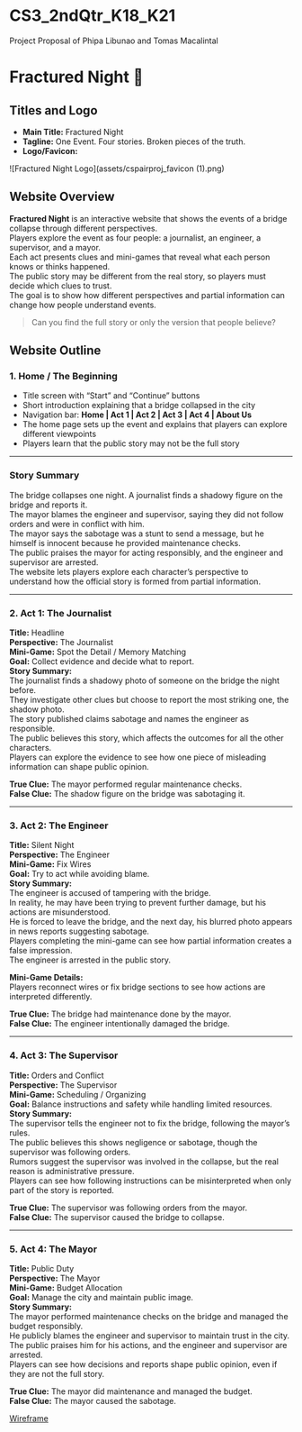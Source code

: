 # CS3_2ndQtr_K18_K21
Project Proposal of Phipa Libunao and Tomas Macalintal

# Fractured Night 🌚

## Titles and Logo
- **Main Title:** Fractured Night  
- **Tagline:** One Event. Four stories. Broken pieces of the truth.  
- **Logo/Favicon:**  

![Fractured Night Logo](assets/cspairproj_favicon (1).png)

## Website Overview
**Fractured Night** is an interactive website that shows the events of a bridge collapse through different perspectives.  
Players explore the event as four people: a journalist, an engineer, a supervisor, and a mayor.  
Each act presents clues and mini-games that reveal what each person knows or thinks happened.  
The public story may be different from the real story, so players must decide which clues to trust.  
The goal is to show how different perspectives and partial information can change how people understand events.

> Can you find the full story or only the version that people believe?

## Website Outline

### 1. Home / The Beginning
- Title screen with “Start” and “Continue” buttons  
- Short introduction explaining that a bridge collapsed in the city  
- Navigation bar: **Home | Act 1 | Act 2 | Act 3 | Act 4 | About Us**  
- The home page sets up the event and explains that players can explore different viewpoints  
- Players learn that the public story may not be the full story

---

### Story Summary
The bridge collapses one night. A journalist finds a shadowy figure on the bridge and reports it.  
The mayor blames the engineer and supervisor, saying they did not follow orders and were in conflict with him.  
The mayor says the sabotage was a stunt to send a message, but he himself is innocent because he provided maintenance checks.  
The public praises the mayor for acting responsibly, and the engineer and supervisor are arrested.  
The website lets players explore each character’s perspective to understand how the official story is formed from partial information.

---

### 2. Act 1: The Journalist
**Title:** Headline  
**Perspective:** The Journalist  
**Mini-Game:** Spot the Detail / Memory Matching  
**Goal:** Collect evidence and decide what to report.  
**Story Summary:**  
The journalist finds a shadowy photo of someone on the bridge the night before.  
They investigate other clues but choose to report the most striking one, the shadow photo.  
The story published claims sabotage and names the engineer as responsible.  
The public believes this story, which affects the outcomes for all the other characters.  
Players can explore the evidence to see how one piece of misleading information can shape public opinion.

**True Clue:** The mayor performed regular maintenance checks.  
**False Clue:** The shadow figure on the bridge was sabotaging it.

---

### 3. Act 2: The Engineer
**Title:** Silent Night  
**Perspective:** The Engineer  
**Mini-Game:** Fix Wires  
**Goal:** Try to act while avoiding blame.  
**Story Summary:**  
The engineer is accused of tampering with the bridge.  
In reality, he may have been trying to prevent further damage, but his actions are misunderstood.  
He is forced to leave the bridge, and the next day, his blurred photo appears in news reports suggesting sabotage.  
Players completing the mini-game can see how partial information creates a false impression.  
The engineer is arrested in the public story.

**Mini-Game Details:**  
Players reconnect wires or fix bridge sections to see how actions are interpreted differently.  

**True Clue:** The bridge had maintenance done by the mayor.  
**False Clue:** The engineer intentionally damaged the bridge.

---

### 4. Act 3: The Supervisor
**Title:** Orders and Conflict  
**Perspective:** The Supervisor  
**Mini-Game:** Scheduling / Organizing  
**Goal:** Balance instructions and safety while handling limited resources.  
**Story Summary:**  
The supervisor tells the engineer not to fix the bridge, following the mayor’s rules.  
The public believes this shows negligence or sabotage, though the supervisor was following orders.  
Rumors suggest the supervisor was involved in the collapse, but the real reason is administrative pressure.  
Players can see how following instructions can be misinterpreted when only part of the story is reported.  

**True Clue:** The supervisor was following orders from the mayor.  
**False Clue:** The supervisor caused the bridge to collapse.

---

### 5. Act 4: The Mayor
**Title:** Public Duty  
**Perspective:** The Mayor  
**Mini-Game:** Budget Allocation  
**Goal:** Manage the city and maintain public image.  
**Story Summary:**  
The mayor performed maintenance checks on the bridge and managed the budget responsibly.  
He publicly blames the engineer and supervisor to maintain trust in the city.  
The public praises him for his actions, and the engineer and supervisor are arrested.  
Players can see how decisions and reports shape public opinion, even if they are not the full story.  

**True Clue:** The mayor did maintenance and managed the budget.  
**False Clue:** The mayor caused the sabotage.

[Wireframe](https://www.canva.com/design/DAG3Kq1fF2w/QB8ZXY0owkpqdNUfHf5pgw/edit?utm_content=DAG3Kq1fF2w&utm_campaign=designshare&utm_medium=link2&utm_source=sharebutton)
